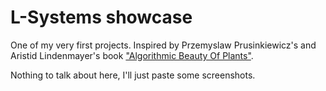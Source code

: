 # L-Systems showcase

 One of my very first projects. 
 Inspired by Przemyslaw Prusinkiewicz's and Aristid Lindenmayer's book
 ["Algorithmic Beauty Of Plants"](http://algorithmicbotany.org/papers/abop/abop.pdf).
 
 Nothing to talk about here, I'll just paste some screenshots.
